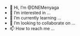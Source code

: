- 👋 Hi, I’m @DNEMenyaga
- 👀 I’m interested in ...
- 🌱 I’m currently learning ...
- 💞️ I’m looking to collaborate on ...
- 📫 How to reach me ...

<!---
DNEMenyaga/DNEMenyaga is a ✨ special ✨ repository because its `README.md` (this file) appears on your GitHub profile.
You can click the Preview link to take a look at your changes.
--->
